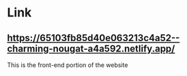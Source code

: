 # Link

## https://65103fb85d40e063213c4a52--charming-nougat-a4a592.netlify.app/

This is the front-end portion of the website
